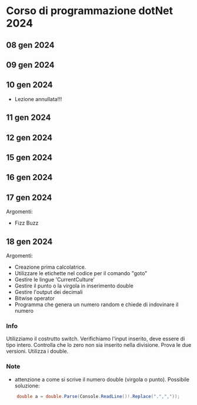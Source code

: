 # Corso di programmazione dotNet 2024

## 08 gen 2024
## 09 gen 2024
## 10 gen 2024
* Lezione annullata!!!
## 11 gen 2024
## 12 gen 2024
## 15 gen 2024
## 16 gen 2024
## 17 gen 2024
Argomenti:
- Fizz Buzz
## 18 gen 2024
Argomenti:
- Creazione prima calcolatrice.
- Utilizzare le etichette nel codice per il comando "goto"
- Gestire le lingue 'CurrentCulture'
- Gestire il punto o la virgola in inserimento double
- Gestire l'output dei decimali 
- Bitwise operator
- Programma che genera un numero random e chiede di indovinare il numero

### Info
Utilizziamo il costrutto switch.
Verifichiamo l'input inserito, deve essere di tipo intero. 
Controlla che lo zero non sia inserito nella divisione.
Prova le due versioni.
Utilizza i double.

### Note
- attenzione a come si scrive il numero double (virgola o punto).
Possibile soluzione:

```c#
    double a = double.Parse(Console.ReadLine()!.Replace(".",","));
```

